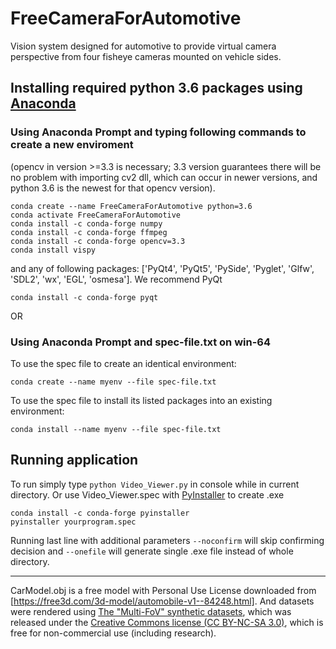 # FreeCameraForAutomotive
Vision system designed for automotive to provide virtual camera perspective from four fisheye cameras mounted on vehicle sides.

## Installing required python 3.6 packages using [Anaconda](https://www.anaconda.com/products/individual)
### Using Anaconda Prompt and typing following commands to create a new enviroment
(opencv in version >=3.3 is necessary; 3.3 version guarantees there will be no problem with importing cv2 dll, which can occur in newer versions, and python 3.6 is the newest for that opencv version).
```shell
conda create --name FreeCameraForAutomotive python=3.6
conda activate FreeCameraForAutomotive
conda install -c conda-forge numpy
conda install -c conda-forge ffmpeg
conda install -c conda-forge opencv=3.3
conda install vispy
```
and any of following packages: ['PyQt4', 'PyQt5', 'PySide', 'Pyglet', 'Glfw', 'SDL2', 'wx', 'EGL', 'osmesa']. We recommend PyQt
```shell
conda install -c conda-forge pyqt
```

OR

### Using Anaconda Prompt and spec-file.txt on win-64

To use the spec file to create an identical environment:
```shell
conda create --name myenv --file spec-file.txt
```

To use the spec file to install its listed packages into an existing environment:
```shell
conda install --name myenv --file spec-file.txt
```

## Running application
To run simply type `python Video_Viewer.py` in console while in current directory.
Or use Video_Viewer.spec with [PyInstaller]() to create .exe
```shell
conda install -c conda-forge pyinstaller
pyinstaller yourprogram.spec
```
Running last line with additional parameters `--noconfirm` will skip confirming decision and `--onefile` will generate single .exe file instead of whole directory.



---
CarModel.obj is a free model with Personal Use License downloaded from [https://free3d.com/3d-model/automobile-v1--84248.html].
And datasets were rendered using [The "Multi-FoV" synthetic datasets](http://rpg.ifi.uzh.ch/fov.html), which was released under the [Creative Commons license (CC BY-NC-SA 3.0)](http://creativecommons.org/licenses/by-nc-sa/3.0/), which is free for non-commercial use (including research).
